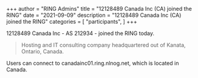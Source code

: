 +++
author = "RING Admins"
title = "12128489 Canada Inc (CA) joined the RING"
date = "2021-09-09"
description = "12128489 Canada Inc (CA) joined the RING"
categories = [
    "participants",
]
+++

12128489 Canada Inc - AS 212934 - joined the RING today.

> Hosting and IT consulting company headquartered out of Kanata, Ontario, Canada.

Users can connect to canadainc01.ring.nlnog.net, which is located in Canada.
